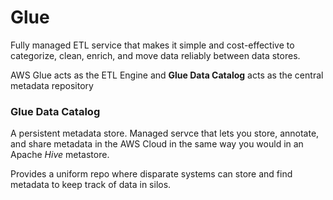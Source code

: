 # Glue

Fully managed ETL service that makes it simple and cost-effective to categorize, clean, enrich, and move data reliably between data stores.

AWS Glue acts as the ETL Engine and **Glue Data Catalog** acts as the central metadata repository

### Glue Data Catalog

A persistent metadata store. Managed servce that lets you store, annotate, and share metadata in the AWS Cloud in the same way you would in an Apache _Hive_ metastore.

Provides a uniform repo where disparate systems can store and find metadata to keep track of data in silos.